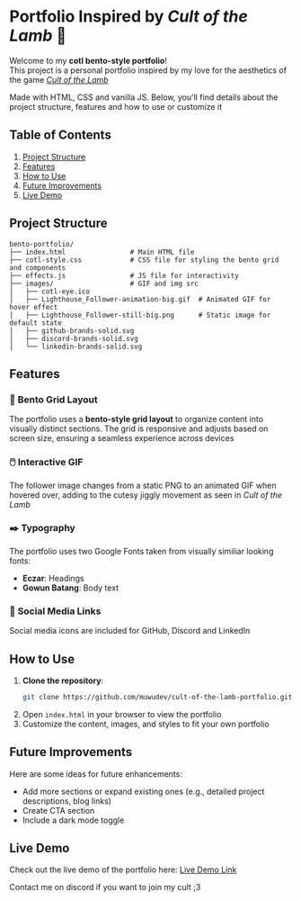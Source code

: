 # Portfolio Inspired by *Cult of the Lamb* 🐑

Welcome to my **cotl bento-style portfolio**! \
This project is a personal portfolio inspired by my love for the aesthetics of the game [*Cult of the Lamb*](https://www.cultofthelamb.com/)

Made with  HTML, CSS and vanilla JS. Below, you'll find details about the project structure, features and how to use or customize it


## Table of Contents
1. [Project Structure](#project-structure)
2. [Features](#features)
3. [How to Use](#how-to-use)
4. [Future Improvements](#future-improvements)
5. [Live Demo](#live-demo)


## Project Structure

```
bento-portfolio/
├── index.html                # Main HTML file
├── cotl-style.css            # CSS file for styling the bento grid and components
├── effects.js                # JS file for interactivity
├── images/                   # GIF and img src
│   ├── cotl-eye.ico          
│   ├── Lighthouse_Follower-animation-big.gif  # Animated GIF for hover effect
│   ├── Lighthouse_Follower-still-big.png      # Static image for default state
│   ├── github-brands-solid.svg                
│   ├── discord-brands-solid.svg               
│   └── linkedin-brands-solid.svg              
```


## Features

### 👾 **Bento Grid Layout**
The portfolio uses a **bento-style grid layout** to organize content into visually distinct sections. The grid is responsive and adjusts based on screen size, ensuring a seamless experience across devices

### 🖱️ **Interactive GIF**
The follower image changes from a static PNG to an animated GIF when hovered over, adding to the cutesy jiggly movement as seen in *Cult of the Lamb*

### ✒️ **Typography**
The portfolio uses two Google Fonts taken from visually similiar looking fonts:
- **Eczar**: Headings
- **Gowun Batang**: Body text

### 🔗 **Social Media Links**
Social media icons are included for GitHub, Discord and LinkedIn


## How to Use

1. **Clone the repository**:
   ```bash
   git clone https://github.com/muwudev/cult-of-the-lamb-portfolio.git
   ```
2. Open `index.html` in your browser to view the portfolio
3. Customize the content, images, and styles to fit your own portfolio


## Future Improvements

Here are some ideas for future enhancements:
- Add more sections or expand existing ones (e.g., detailed project descriptions, blog links)
- Create CTA section
- Include a dark mode toggle


## Live Demo

Check out the live demo of the portfolio here: [Live Demo Link](https://muwudev.github.io/cult-of-the-lamb-portfolio/)  


Contact me on discord if you want to join my cult ;3
